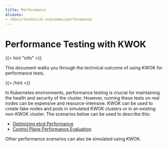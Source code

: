 ```yaml
---
title: Performance
aliases:
- /docs/technical-outcomes/performance/
---
```


# Performance Testing with KWOK

{{< hint "info" >}}

This document walks you through the technical outcome of using KWOK for performance tests.

{{< /hint >}}

In Kubernetes environments, performance testing is crucial for maintaining the health and security of the cluster.
However, running these tests on real nodes can be expensive and resource-intensive.
KWOK can be used to create fake nodes and pods in simulated KWOK clusters or in an existing non-KWOK cluster.
The scenarios below can be used to describe this:

- [Optimizing etcd Performance](/docs/technical-outcomes/performance/etcd)
- [Control Plane Performance Evaluation](/docs/technical-outcomes/performance/control-plane)

Other performance scenarios can also be simulated using KWOK.
